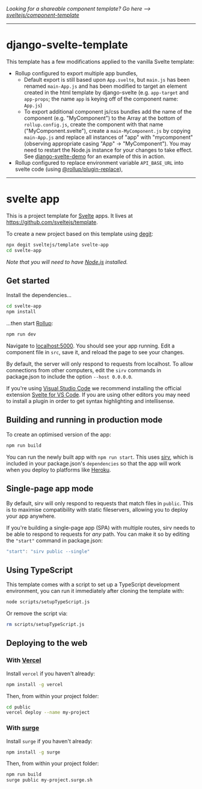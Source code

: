 *Looking for a shareable component template? Go here --> [sveltejs/component-template](https://github.com/sveltejs/component-template)*

---

# django-svelte-template

This template has a few modifications applied to the vanilla Svelte template:
* Rollup configured to export multiple app bundles,
  * Default export is still based upon `App.svelte`, but `main.js` has been renamed `main-App.js` and has been modified to target an element created in the html template by django-svelte (e.g. `app-target` and `app-props`; the name `app` is keying off of the component name: `App.js`)
  * To export additional component js/css bundles add the name of the component (e.g. "MyComponent") to the Array at the bottom of `rollup.config.js`, create the component with that name ("MyComponent.svelte"), create a `main-MyComponent.js` by copying `main-App.js` and replace all instances of "app" with "mycomponent" (observing appropriate casing "App" -> "MyComponent"). You may need to restart the Node.js instance for your changes to take effect. See [django-svelte-demo](https://github.com/thismatters/django-svelte-demo) for an example of this in action.
* Rollup configured to replace environment variable `API_BASE_URL` into svelte code (using [@rollup/plugin-replace](https://www.npmjs.com/package/@rollup/plugin-replace)),

---


# svelte app

This is a project template for [Svelte](https://svelte.dev) apps. It lives at https://github.com/sveltejs/template.

To create a new project based on this template using [degit](https://github.com/Rich-Harris/degit):

```bash
npx degit sveltejs/template svelte-app
cd svelte-app
```

*Note that you will need to have [Node.js](https://nodejs.org) installed.*


## Get started

Install the dependencies...

```bash
cd svelte-app
npm install
```

...then start [Rollup](https://rollupjs.org):

```bash
npm run dev
```

Navigate to [localhost:5000](http://localhost:5000). You should see your app running. Edit a component file in `src`, save it, and reload the page to see your changes.

By default, the server will only respond to requests from localhost. To allow connections from other computers, edit the `sirv` commands in package.json to include the option `--host 0.0.0.0`.

If you're using [Visual Studio Code](https://code.visualstudio.com/) we recommend installing the official extension [Svelte for VS Code](https://marketplace.visualstudio.com/items?itemName=svelte.svelte-vscode). If you are using other editors you may need to install a plugin in order to get syntax highlighting and intellisense.

## Building and running in production mode

To create an optimised version of the app:

```bash
npm run build
```

You can run the newly built app with `npm run start`. This uses [sirv](https://github.com/lukeed/sirv), which is included in your package.json's `dependencies` so that the app will work when you deploy to platforms like [Heroku](https://heroku.com).


## Single-page app mode

By default, sirv will only respond to requests that match files in `public`. This is to maximise compatibility with static fileservers, allowing you to deploy your app anywhere.

If you're building a single-page app (SPA) with multiple routes, sirv needs to be able to respond to requests for *any* path. You can make it so by editing the `"start"` command in package.json:

```js
"start": "sirv public --single"
```

## Using TypeScript

This template comes with a script to set up a TypeScript development environment, you can run it immediately after cloning the template with:

```bash
node scripts/setupTypeScript.js
```

Or remove the script via:

```bash
rm scripts/setupTypeScript.js
```

## Deploying to the web

### With [Vercel](https://vercel.com)

Install `vercel` if you haven't already:

```bash
npm install -g vercel
```

Then, from within your project folder:

```bash
cd public
vercel deploy --name my-project
```

### With [surge](https://surge.sh/)

Install `surge` if you haven't already:

```bash
npm install -g surge
```

Then, from within your project folder:

```bash
npm run build
surge public my-project.surge.sh
```
